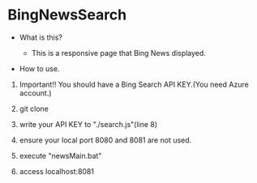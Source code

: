 # BingNewsSearch

- What is this?
  - This is a responsive page that Bing News displayed.

- How to use.
1. Important!!  You should have a Bing Search API KEY.(You need Azure account.)

2. git clone

3. write your API KEY to "./search.js"(line 8)

4. ensure your local port 8080 and 8081 are not used.

5. execute "newsMain.bat"

6. access localhost:8081
